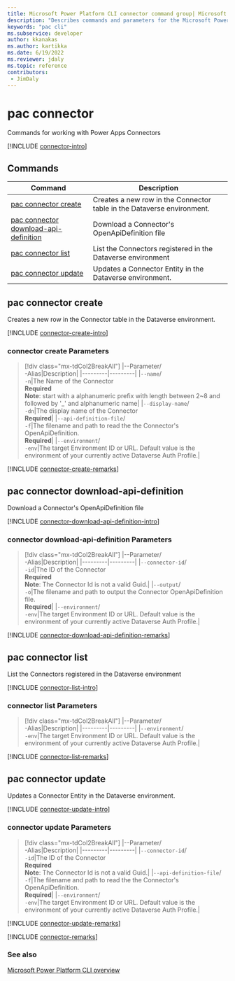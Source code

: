 ```yaml
---
title: Microsoft Power Platform CLI connector command group| Microsoft Docs
description: "Describes commands and parameters for the Microsoft Power Platform CLI connector command group."
keywords: "pac cli"
ms.subservice: developer
author: kkanakas
ms.author: kartikka
ms.date: 6/19/2022
ms.reviewer: jdaly
ms.topic: reference
contributors: 
 - JimDaly
---
```

<!-- 
Do not edit this file. 
This file is generated by a program and any changes will be overwritten when this topic is re-generated.
Use the include files to add additional content to this topic.
-->
# pac connector

Commands for working with Power Apps Connectors

[!INCLUDE [connector-intro](includes/connector-intro.md)]

## Commands

|Command|Description|
|---------|---------|
|[pac connector create](#pac-connector-create)|Creates a new row in the Connector table in the Dataverse environment.|
|[pac connector download-api-definition](#pac-connector-download-api-definition)|Download a Connector's OpenApiDefinition file|
|[pac connector list](#pac-connector-list)|List the Connectors registered in the Dataverse environment|
|[pac connector update](#pac-connector-update)|Updates a Connector Entity in the Dataverse environment.|


## pac connector create

Creates a new row in the Connector table in the Dataverse environment.

[!INCLUDE [connector-create-intro](includes/connector-create-intro.md)]

### connector create Parameters

> [!div class="mx-tdCol2BreakAll"]
> |--Parameter/<br />-Alias|Description|
> |---------|---------|
> |`‑‑name`/<br />`-n`|The Name of the Connector<br />**Required**<br />**Note**: start with a alphanumeric prefix with length between 2~8 and followed by  '_' and alphanumeric name|
> |`‑‑display‑name`/<br />`-dn`|The display name of the Connector<br />**Required**|
> |`‑‑api‑definition‑file`/<br />`-f`|The filename and path to read the the Connector's OpenApiDefinition.<br />**Required**|
> |`‑‑environment`/<br />`-env`|The target Environment ID or URL.  Default value is the environment of your currently active Dataverse Auth Profile.|

[!INCLUDE [connector-create-remarks](includes/connector-create-remarks.md)]

## pac connector download-api-definition

Download a Connector's OpenApiDefinition file

[!INCLUDE [connector-download-api-definition-intro](includes/connector-download-api-definition-intro.md)]

### connector download-api-definition Parameters

> [!div class="mx-tdCol2BreakAll"]
> |--Parameter/<br />-Alias|Description|
> |---------|---------|
> |`‑‑connector‑id`/<br />`-id`|The ID of the Connector<br />**Required**<br />**Note**: The Connector Id is not a valid Guid.|
> |`‑‑output`/<br />`-o`|The filename and path to output the Connector OpenApiDefinition file.<br />**Required**|
> |`‑‑environment`/<br />`-env`|The target Environment ID or URL.  Default value is the environment of your currently active Dataverse Auth Profile.|

[!INCLUDE [connector-download-api-definition-remarks](includes/connector-download-api-definition-remarks.md)]

## pac connector list

List the Connectors registered in the Dataverse environment

[!INCLUDE [connector-list-intro](includes/connector-list-intro.md)]

### connector list Parameters

> [!div class="mx-tdCol2BreakAll"]
> |--Parameter/<br />-Alias|Description|
> |---------|---------|
> |`‑‑environment`/<br />`-env`|The target Environment ID or URL.  Default value is the environment of your currently active Dataverse Auth Profile.|

[!INCLUDE [connector-list-remarks](includes/connector-list-remarks.md)]

## pac connector update

Updates a Connector Entity in the Dataverse environment.

[!INCLUDE [connector-update-intro](includes/connector-update-intro.md)]

### connector update Parameters

> [!div class="mx-tdCol2BreakAll"]
> |--Parameter/<br />-Alias|Description|
> |---------|---------|
> |`‑‑connector‑id`/<br />`-id`|The ID of the Connector<br />**Required**<br />**Note**: The Connector Id is not a valid Guid.|
> |`‑‑api‑definition‑file`/<br />`-f`|The filename and path to read the the Connector's OpenApiDefinition.<br />**Required**|
> |`‑‑environment`/<br />`-env`|The target Environment ID or URL.  Default value is the environment of your currently active Dataverse Auth Profile.|

[!INCLUDE [connector-update-remarks](includes/connector-update-remarks.md)]

[!INCLUDE [connector-remarks](includes/connector-remarks.md)]

### See also

[Microsoft Power Platform CLI overview](../introduction.md)